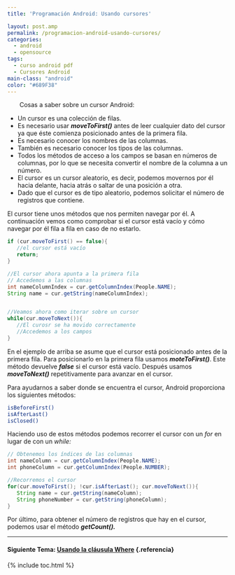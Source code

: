 ```yaml
---
title: 'Programación Android: Usando cursores'

layout: post.amp
permalink: /programacion-android-usando-cursores/
categories:
  - android
  - opensource
tags:
  - curso android pdf
  - Cursores Android
main-class: "android"
color: "#689F38"
---
```

<div class="separator" style="clear: both; text-align: center;">
<a href="/assets/img/2013/07/iconoAndroid.png" imageanchor="1" style="clear:left; float:left;margin-right:1em; margin-bottom:1em"><amp-img on="tap:lightbox1" role="button" tabindex="0" layout="responsive" border="0" src="/assets/img/2013/07/iconoAndroid.png" style="clear:left; float:left;margin-right:1em; margin-bottom:1em" width="128px" height="128px" /></a>
</div>

Cosas a saber sobre un cursor Android:

  * Un cursor es una colección de filas.
  * Es necesario usar ***moveToFirst()*** antes de leer cualquier dato del cursor ya que éste comienza posicionado antes de la primera fila.
  * Es necesario conocer los nombres de las columnas.
  * También es necesario conocer los tipos de las columnas.
  * Todos los métodos de acceso a los campos se basan en números de columnas, por lo que se necesita convertir el nombre de la columna a un número.
  * El cursor es un cursor aleatorio, es decir, podemos movernos por él hacia delante, hacia atrás o saltar de una posición a otra.
  * Dado que el cursor es de tipo aleatorio, podemos solicitar el número de registros que contiene.

El cursor tiene unos métodos que nos permiten navegar por él. A continuación vemos como comprobar si el cursor está vacío y cómo navegar por él fila a fila en caso de no estarlo.


<!--ad-->

```java
if (cur.moveToFirst() == false){
   //el cursor está vacío
   return;
}

//El cursor ahora apunta a la primera fila
// Accedemos a las columnas
int nameColumnIndex = cur.getColumnIndex(People.NAME);
String name = cur.getString(nameColumnIndex);


//Veamos ahora como iterar sobre un cursor
while(cur.moveToNext()){
   //El curosr se ha movido correctamente
   //Accedemos a los campos
}

```

En el ejemplo de arriba se asume que el cursor está posicionado antes de la primera fila. Para posicionarlo en la primera fila usamos ***moteToFirst()***. Este método devuelve ***false*** si el cursor está vacío. Después usamos ***moveToNext()*** repetitivamente para avanzar en el cursor.

Para ayudarnos a saber donde se encuentra el cursor, Android proporciona los siguientes métodos:

```bash
isBeforeFirst()
isAfterLast()
isClosed()

```

Haciendo uso de estos métodos podemos recorrer el cursor con un *for* en lugar de con un *while:*

```java
// Obtenemos los índices de las columnas
int nameColumn = cur.getColumnIndex(People.NAME);
int phoneColumn = cur.getColumnIndex(People.NUMBER);

//Recorremos el cursor
for(cur.moveToFirst(); !cur.isAfterLast(); cur.moveToNext()){
   String name = cur.getString(nameColumn);
   String phoneNumber = cur.getString(phoneColumn);
}

```

Por último, para obtener el número de registros que hay en el cursor, podemos usar el método ***getCount().***

* * *

#### Siguiente Tema: [Usando la cláusula Where][1] {.referencia}





 [1]: /programacion-android-usando-la-clausula/

{% include toc.html %}
